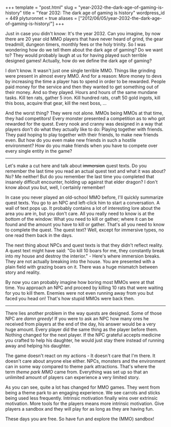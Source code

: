 +++
template = "post.html"
slug = "year-2032-the-dark-age-of-gaming-is-history"
title = "Year 2032: The dark age of gaming is history"
wordpress_id = 449
plyturonnet = true
aliases = ["2012/06/05/year-2032-the-dark-age-of-gaming-is-history/"]
+++

Just in case you didn't know: It's the year 2032.
Can you imagine, by now there are 20 year old MMO players that have never heard of grind, the gear treadmill, dungeon timers, monthly fees or the holy trinity.
So I was wondering how do we tell them about the dark age of gaming? Do we want to? They would probably laugh at us for having played such terrible designed games!
Actually, how do we define the dark age of gaming?

I don't know. It wasn't just one single terrible MMO. Things like grinding were present in almost every MMO. And for a reason: More money to devs by increasing the time a player has to spend in order to be rewarded.
People paid money for the service and then they wanted to get something out of their money. And so they played. Hours and hours of the same mundane tasks. Kill ten rats, gather 5 iron. Kill hundred rats, craft 50 gold ingots, kill this boss, acquire that gear, kill the next boss, ...

And the worst thing? They were not alone. MMOs being MMOs at that time, they had competitors! Every monster presented a competition as to who got rewarded for the quest. Every nook and cranny was designed in a way that players don't do what they actually like to do: Playing together with friends. They paid hoping to play together with their friends, to make new friends even. But how do you even make new friends in such a hostile environment? How do you make friends when you have to compete over every single entity in the game?

<!--![Sylvari concept art](http://plyturon.net/wp-content/uploads/2012/03/blog_article_banner4.png)-->

---

Let's make a cut here and talk about <del>immersion</del> quest texts. Do you remember the last time you read an actual quest text and what it was about? No? Me neither! But do you remember the last time you completed that insanely difficult encounter, holding up against that elder dragon? I don't know about you but, well, I certainly remember!

In case you never played an old-school MMO before, I'll quickly summarize quest texts. You go to an NPC and left-click him to start a conversation. A wall of text pops up. It probably contains a lot of interesting lore about the area you are in, but you don't care. All you really need to know is at the bottom of the window: What you need to kill or gather; where it can be found and the amount you have to kill or gather. That's all you need to know to complete the quest. The quest text? Well, except for immersive types, no one read them back in the days.

The next thing about NPCs and quest texts is that they didn't reflect reality. A quest text might have said: "Go kill 10 boars for me, they constantly break into my house and destroy the interior." - Here's where immersion breaks. They are not actually breaking into the house. You are presented with a plain field with grazing boars on it. There was a huge mismatch between story and reality.

By now you can probably imagine how boring most MMOs were at that time. You approach an NPC and proceed by killing 10 rats that were waiting for you to kill them. Enemies were not even running away from you but faced you head on! That's how stupid MMOs were back then.

<!--![Trebuchets](http://plyturon.net/wp-content/uploads/2012/03/blog_article_banner9.png)-->

---

There lies another problem in the way quests are designed. Some of those NPC are _damn greedy_! If you were to ask an NPC how many ores he received from players at the end of the day, his answer would be a very huge amount. Every player did the same thing as the player before them. Nothing changed for the next player. If the NPC grateful accepts medicine you crafted to help his daughter, he would just stay there instead of running away and helping his daughter.

The game doesn't react on my actions - It doesn't care that I'm there. It doesn't care about anyone else either. NPCs, monsters and the environment can in some way compared to theme park attractions. That's where the term _theme park MMO_ came from. Everything was set up so that an unlimited amount of players can experience a very limited story.

As you can see, quite a lot has changed for MMO games. They went from being a theme park to an engaging experience. We see carrots and sticks being used less frequently. Intrinsic motivation finally wins over extrinsic motivation. More tools for the players means more intrinsic motivation. Give players a sandbox and they will play for as long as they are having fun.

These days you are free. So have fun and explore the (MMO) sandbox!
